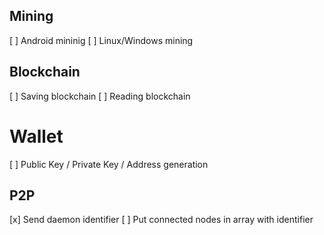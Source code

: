 ## Mining
[ ] Android mininig
[ ] Linux/Windows mining

## Blockchain
[ ] Saving blockchain
[ ] Reading blockchain

# Wallet
[ ] Public Key / Private Key / Address generation

## P2P
[x] Send daemon identifier
[ ] Put connected nodes in array with identifier